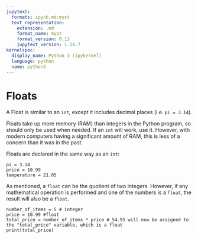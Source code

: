 ```yaml
---
jupytext:
  formats: ipynb,md:myst
  text_representation:
    extension: .md
    format_name: myst
    format_version: 0.13
    jupytext_version: 1.14.7
kernelspec:
  display_name: Python 3 (ipykernel)
  language: python
  name: python3
---
```


# Floats

A Float is similar to an `int`, except it includes decimal places (i.e. `pi = 3.14`).

Floats take up more memory (RAM) than integers in the Python program, so should only be used when needed.  If an `int` will work, use it.  However, with modern computers having a significant amount of RAM, this is less of a concern than it was in the past.

Floats are declared in the same way as an `int`:

```{code-cell} ipython3
pi = 3.14
price = 10.99
temperature = 21.05
```

As mentioned, a `float` can be the quotient of two integers.  However, if any mathematical operation is performed and one of the numbers is a `float`, the result will also be a `float`.

```{code-cell} ipython3
number_of_items = 5 # integer
price = 10.99 #float
total_price = number_of_items * price # 54.95 will now be assigned to the "total_price" variable, which is a float
print(total_price)
```

```{code-cell} ipython3

```
